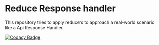 # Reduce Response handler

This repository tries to apply reducers to approach a real-world scenario like a Api Response Handler.

[![Codacy Badge](https://api.codacy.com/project/badge/Grade/d150cd7ba33e4452a5093600069fdfee)](https://www.codacy.com/manual/vidalvasconcelos/reducers?utm_source=github.com&amp;utm_medium=referral&amp;utm_content=vidalvasconcelos/reducers&amp;utm_campaign=Badge_Grade)
